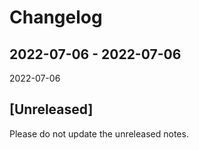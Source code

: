 # Changelog

## 2022-07-06 - 2022-07-06

2022-07-06

## [Unreleased]

Please do not update the unreleased notes.

<!-- Content should be placed here -->